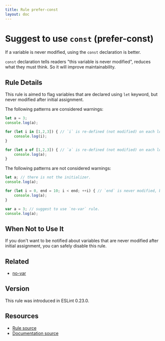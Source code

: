 ```yaml
---
title: Rule prefer-const
layout: doc
---
```

<!-- Note: No pull requests accepted for this file. See README.md in the root directory for details. -->
# Suggest to use `const` (prefer-const)

If a variable is never modified, using the `const` declaration is better.

`const` declaration tells readers "this variable is never modified", reduces what they must think.
So it will improve maintainability.

## Rule Details

This rule is aimed to flag variables that are declared using `let` keyword, but never modified after initial assignment.

The following patterns are considered warnings:

```js
let a = 3;
console.log(a);
```

```js
for (let i in [1,2,3]) { // `i` is re-defined (not modified) on each loop step.
    console.log(i);
}
```

```js
for (let a of [1,2,3]) { // `a` is re-defined (not modified) on each loop step.
    console.log(a);
}
```

The following patterns are not considered warnings:

```js
let a; // there is not the initializer.
console.log(a);
```

```js
for (let i = 0, end = 10; i < end; ++i) { // `end` is never modified, but we cannot separate the declaration without changing the scope.
    console.log(a);
}
```

```js
var a = 3; // suggest to use `no-var` rule.
console.log(a);
```

## When Not to Use It

If you don't want to be notified about variables that are never modified after initial assignment, you can safely disable this rule.

## Related

* [no-var](no-var)

## Version

This rule was introduced in ESLint 0.23.0.

## Resources

* [Rule source](https://github.com/eslint/eslint/tree/master/lib/rules/prefer-const.js)
* [Documentation source](https://github.com/eslint/eslint/tree/master/docs/rules/prefer-const.md)
